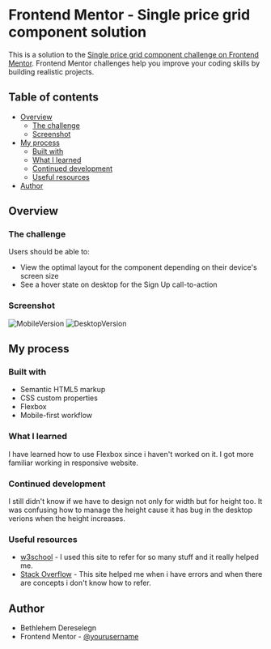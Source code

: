 # Frontend Mentor - Single price grid component solution

This is a solution to the [Single price grid component challenge on Frontend Mentor](https://www.frontendmentor.io/challenges/single-price-grid-component-5ce41129d0ff452fec5abbbc). Frontend Mentor challenges help you improve your coding skills by building realistic projects. 

## Table of contents

- [Overview](#overview)
  - [The challenge](#the-challenge)
  - [Screenshot](#screenshot)
- [My process](#my-process)
  - [Built with](#built-with)
  - [What I learned](#what-i-learned)
  - [Continued development](#continued-development)
  - [Useful resources](#useful-resources)
- [Author](#author)

## Overview

### The challenge

Users should be able to:

- View the optimal layout for the component depending on their device's screen size
- See a hover state on desktop for the Sign Up call-to-action

### Screenshot

![MobileVersion](https://user-images.githubusercontent.com/57846578/125071931-ca4cfe80-e06e-11eb-8028-d329b5843ff0.jpg)
![DesktopVersion](https://user-images.githubusercontent.com/57846578/125072440-755db800-e06f-11eb-982e-bcae1d0fd8db.jpg)

## My process

### Built with

- Semantic HTML5 markup
- CSS custom properties
- Flexbox
- Mobile-first workflow
### What I learned
I have learned how to use Flexbox since i haven't worked on it. I got more familiar working in responsive website.

### Continued development
I still didn't know if we have to design not only for width but for height too. It was confusing how to manage the height cause it has bug in the desktop verions when the height increases. 

### Useful resources

- [w3school](https://www.w3schools.com/) - I used this site to refer for so many stuff and it really helped me.
- [Stack Overflow](https://stackoverflow.com/) - This site helped me when i have errors and when there are concepts i don't know how to refer.

## Author

- Bethlehem Dereselegn
- Frontend Mentor - [@yourusername](https://www.frontendmentor.io/profile/yourusername)



